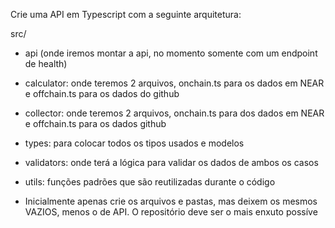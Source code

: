 Crie uma API em Typescript com a seguinte arquitetura:

src/
 - api (onde iremos montar a api, no momento somente com um endpoint de health)
 - calculator: onde teremos 2 arquivos, onchain.ts para os dados em NEAR e offchain.ts para os dados do github
 - collector: onde teremos 2 arquivos, onchain.ts para dos dados em NEAR e offchain.ts para os dados github 
 - types: para colocar todos os tipos usados e modelos 
 - validators: onde terá a lógica para validar os dados de ambos os casos
 - utils: funções padrões que são reutilizadas durante o código

- Inicialmente apenas crie os arquivos e pastas, mas deixem os mesmos VAZIOS, menos o de API. O repositório deve ser o mais enxuto possíve